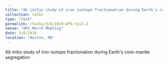 ```yaml
---
title: "Ab initio study of iron isotope fractionation during Earth's core-mantle segregation"
collection: talks
type: "Talk"
permalink: /talks/3/6/2019-APS-talk-2
venue: "APS March Meeting"
date: 3/6/2019
location: "Boston, MA"
---
```


Ab initio study of iron isotope fractionation during Earth&apos;s core-mantle segregation

